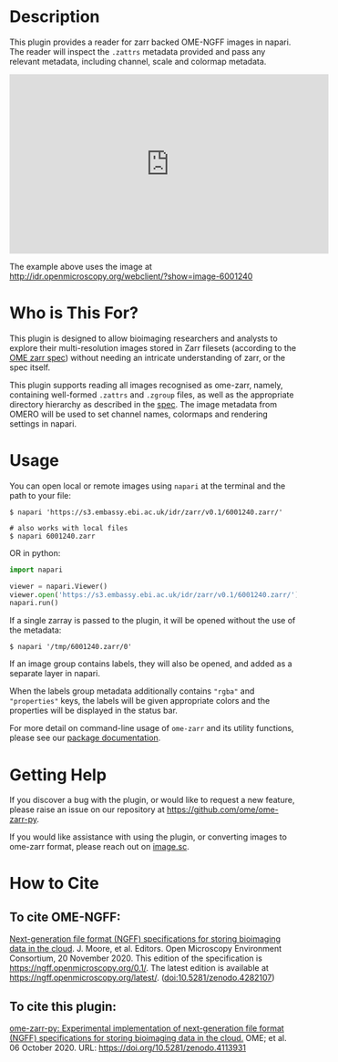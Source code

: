 # Description

This plugin provides a reader for zarr backed OME-NGFF images in napari. The reader
will inspect the `.zattrs` metadata provided and pass any relevant metadata, including channel, scale and colormap metadata. 

<iframe width="560" height="315" src="https://www.youtube.com/embed/xtzV8Yf0a0U" title="YouTube video player" frameborder="0" allow="accelerometer; autoplay; clipboard-write; encrypted-media; gyroscope; picture-in-picture" allowfullscreen></iframe>

The example above uses the image at http://idr.openmicroscopy.org/webclient/?show=image-6001240

# Who is This For?

This plugin is designed to allow bioimaging researchers and analysts to explore their
multi-resolution images stored in Zarr filesets (according to the [OME zarr spec](https://ngff.openmicroscopy.org/latest/))
without needing an intricate understanding of zarr, or the spec itself.

This plugin supports reading all images recognised as ome-zarr, namely, containing
well-formed `.zattrs` and `.zgroup` files, as well as the appropriate directory 
hierarchy as described in the [spec](https://ngff.openmicroscopy.org/latest/). 
The image metadata from OMERO will be used to set channel names, colormaps and rendering settings in napari.

# Usage

You can open local or remote images using `napari` at the terminal and the path to your file:

```
$ napari 'https://s3.embassy.ebi.ac.uk/idr/zarr/v0.1/6001240.zarr/'

# also works with local files
$ napari 6001240.zarr
```

OR in python:

```python
import napari

viewer = napari.Viewer()
viewer.open('https://s3.embassy.ebi.ac.uk/idr/zarr/v0.1/6001240.zarr/')
napari.run()
```
If a single zarray is passed to the plugin, it will be opened without the use of
the metadata:

```
$ napari '/tmp/6001240.zarr/0'
```

If an image group contains labels, they will also be opened, and added as a 
separate layer in napari.

When the labels group metadata additionally contains `"rgba"` and `"properties"` keys, 
the labels will be given appropriate colors and the properties will be displayed 
in the status bar.

For more detail on command-line usage of `ome-zarr` and its utility functions, please see our [package documentation](https://pypi.org/project/ome-zarr/).

# Getting Help

If you discover a bug with the plugin, or would like to request a new feature, please
raise an issue on our repository at https://github.com/ome/ome-zarr-py.

If you would like assistance with using the plugin, or converting images to
ome-zarr format, please reach out on [image.sc](https://forum.image.sc/).

# How to Cite

## To cite OME-NGFF:

[Next-generation file format (NGFF) specifications for storing bioimaging data in the cloud](https://ngff.openmicroscopy.org/0.1/). J. Moore, et al. Editors. Open Microscopy Environment Consortium, 20 November 2020. This edition of the specification is https://ngff.openmicroscopy.org/0.1/. The latest edition is available at https://ngff.openmicroscopy.org/latest/. ([doi:10.5281/zenodo.4282107](https://doi.org/10.5281/zenodo.4282107))

## To cite this plugin:

[ome-zarr-py: Experimental implementation of next-generation file format (NGFF) specifications for storing bioimaging data in the cloud.](https://doi.org/10.5281/zenodo.4113931) OME; et al. 06 October 2020. URL: https://doi.org/10.5281/zenodo.4113931